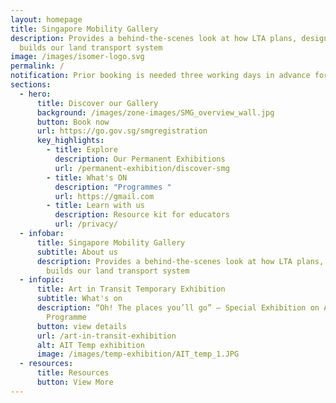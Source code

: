```yaml
---
layout: homepage
title: Singapore Mobility Gallery
description: Provides a behind-the-scenes look at how LTA plans, designs and
  builds our land transport system
image: /images/isomer-logo.svg
permalink: /
notification: Prior booking is needed three working days in advance for all visits.
sections:
  - hero:
      title: Discover our Gallery
      background: /images/zone-images/SMG_overview_wall.jpg
      button: Book now
      url: https://go.gov.sg/smgregistration
      key_highlights:
        - title: Explore
          description: Our Permanent Exhibitions
          url: /permanent-exhibition/discover-smg
        - title: What's ON
          description: "Programmes "
          url: https://gmail.com
        - title: Learn with us
          description: Resource kit for educators
          url: /privacy/
  - infobar:
      title: Singapore Mobility Gallery
      subtitle: About us
      description: Provides a behind-the-scenes look at how LTA plans, designs and
        builds our land transport system
  - infopic:
      title: Art in Transit Temporary Exhibition
      subtitle: What's on
      description: “Oh! The places you’ll go” – Special Exhibition on Art in Transit
        Programme
      button: view details
      url: /art-in-transit-exhibition
      alt: AIT Temp exhibition
      image: /images/temp-exhibition/AIT_temp_1.JPG
  - resources:
      title: Resources
      button: View More
---
```

